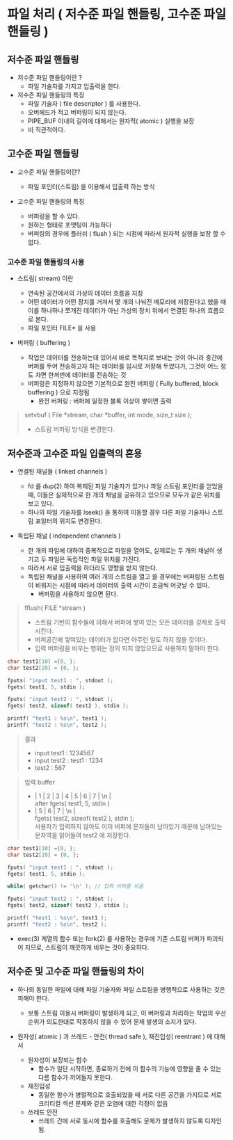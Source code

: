 # 파일 처리 ( 저수준 파일 핸들링, 고수준 파일 핸들링 )

## 저수준 파일 핸들링
* 저수준 파일 핸들링이란 ?
	- 파일 기술자를 가지고 입출력을 한다.
* 저수즌 파일 핸들링의 특징
	- 파일 기술자 ( file descriptor ) 를 사용한다.
	- 오버헤드가 적고 버퍼링이 되지 않는다.
	- PIPE_BUF 이내의 길이에 대해서는 원자적( atomic ) 실행을 보장
	- 비 직관적이다.


## 고수준 파일 핸들링
* 고수준 파일 핸들링이란?
	- 파일 포인터(스트림) 을 이용해서 입출력 하는 방식
	
* 고수준 파일 핸들링의 특징
	- 버퍼링을 할 수 있다.
	- 원하는 형태로 포맷팅이 가능하다
	- 버퍼링의 경우에 플러쉬 ( flush ) 되는 시점에 따라서 원자적 실행을 보장 할 수 없다.

### 고수준 파일 핸들링의 사용
* 스트림( stream) 이란
	- 연속된 공간에서의 가상의 데이터 흐름을 지칭
	- 어떤 데이터가 어떤 장치를 거쳐서 몇 개의 나눠진 메모리에 저장된다고 했을 때
	이를 하나하나 쪼개진 데이터가 아닌 가상의 장치 위에서 연결된 하나의 흐름으로 본다.
	- 파일 포인터 FILE* 을 사용

* 버퍼링 ( buffering )
	-  작업은 데이터를 전송하는데 있어서 바로 목적지로 보내는 것이 아니라
	중간에 버퍼를 두어 전송하고자 하는 데이터를 임시로 저장해 두었다가, 그것이 어느 정도 차면 한꺼번에 데이터를 전송하는 것
	- 버퍼링은 지정하지 않으면 기본적으로 완전 버퍼링 ( Fully buffered, block buffering ) 으로 지정됨
		- 완전 버퍼링 : 버퍼에 일정한 블록 이상이 쌓이면 출력


> setvbuf ( File *stream, char *buffer, int mode, size_t size );
> - 스트림 버퍼링 방식을 변경한다.



## 저수준과 고수준 파일 입출력의 혼용
* 연결된 채널들 ( linked channels )
	- fd 를 dup(2) 하여 복제된 파일 기술자가 있거나 파일 스트림 포인터를 얻었을 때, 이들은 실제적으로 한 개의 채널을 공유하고 있으므로 모두가 같은 위치를 보고 있다.
	- 하나의 파일 기술자를 lseek() 을 통하여 이동할 경우 다른 파일 기술자나 스트림 포일터의 위치도 변경된다.

* 독립된 채널 ( independent channels )
	- 한 개의 파일에 대하여 중복적으로 파일을 열어도, 실제로는 두 개의 채널이 생기고 두 파일은 독립적인 파일 위치를 가진다.
	- 따라서 서로 입출력을 하더라도 영향을 받지 않는다.
	- 독립된 채널을 사용하여 여러 개의 스트림을 열고 쓸 경우에는 버퍼링된 스트림이 비워지는 시점에 따라서 데이터의 출력 시간이 조금씩 어긋날 수 있따.
		* 버퍼링을 사용하지 않으면 된다.
	

> fflush( FILE *stream )
> - 스트림 기반의 함수들에 의해서 버퍼에 쌓여 있는 모든 데이터를 강제로 출력시킨다. 
> - 버퍼공간에 쌓여있는 데이터가 없다면 아무런 일도 하지 않을 것이다.
> - 입력 버퍼링을 비우는 행위는 정의 되지 않았으므로 사용하지 말아야 한다.

```c++
char test1[10] ={0, };
char test2[20] = {0, };

fputs( "input test1 : ", stdout );
fgets( test1, 5, stdin );

fputs( "input test2 : ", stdout );
fgets( test2, sizeof( test2 ), stdin );

printf( "test1 : %s\n", test1 );
printf( "test2 : %s\n", test2 );
```
> 결과   
> 	- input test1 : 1234567  
> 	- input test2 : test1 : 1234  
> 	- test2 : 567  

> 입력 buffer  
> 	* | 1 | 2 | 3 | 4 | 5 | 6 | 7 | \n |   
> after fgets( test1, 5, stdin )   
> 	* | 5 | 6 | 7 | \n |   
> fgets( test2, sizeof( test2 ), stdin );  
> 사용자가 입력하지 않아도 이미 버퍼에 문자들이 남아있기 때문에 남아있는 문자역을 읽어들여 test2 에 저장한다.

```c++
char test1[10] ={0, };
char test2[20] = {0, };

fputs( "input test1 : ", stdout );
fgets( test1, 5, stdin );

while( getchar() != '\n' ); // 입력 버퍼를 비움

fputs( "input test2 : ", stdout );
fgets( test2, sizeof( test2 ), stdin );

printf( "test1 : %s\n", test1 );
printf( "test2 : %s\n", test2 );
```

* exec(3) 계열의 함수 또는 fork(2) 를 사용하는 경우에 기존 스트림 버퍼가 파괴되어 지므로, 스트림이 깨끗하게 비우는 것이 중요하다.


## 저수준 및 고수준 파일 핸들링의 차이

* 하나의 동일한 파일에 대해 파일 기술자와 파일 스트림을 병행적으로 사용하는 것은 피해야 한다.
	- 보통 스트림 이용시 버퍼링이 발생하게 되고, 이 버퍼링과 처리하는 작업의 우선순위가 의도한대로 작동하지 않을 수 있어 문제 발생의 소지가 있다.

* 원자성( atomic ) 과 쓰레드 - 안전( thread safe ), 재진입성( reentrant ) 에 대해서
	- 원자성이 보장되는 함수
		* 함수가 일단 시작하면, 종료하기 전에 이 함수의 기능에 영향을 줄 수 있는 다름 함수가 끼어들지 못한다.
	- 재진입성
		* 동일한 함수가 병렬적으로 호출되었을 때 서로 다른 공간을 가지므로 서로 크리티컬 섹션 문제와 같은 오염에 대한 걱정이 없음
	- 쓰레드 안전
		* 쓰레드 간에 서로 동시에 함수를 호출해도 문제가 발생하지 않도록 디자인됨.
